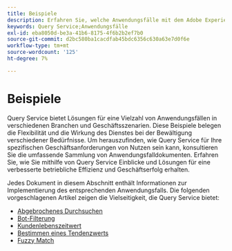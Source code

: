 ```yaml
---
title: Beispiele
description: Erfahren Sie, welche Anwendungsfälle mit dem Adobe Experience Platform Query Service unterstützt werden.
keywords: Query Service;Anwendungsfälle
exl-id: eba8050d-be3a-41b6-8175-4f6b2b2ef7b0
source-git-commit: d2bc580ba1cacdfab45bdc6356c630a63e7d0f6e
workflow-type: tm+mt
source-wordcount: '125'
ht-degree: 7%

---
```


# Beispiele

Query Service bietet Lösungen für eine Vielzahl von Anwendungsfällen in verschiedenen Branchen und Geschäftsszenarien. Diese Beispiele belegen die Flexibilität und die Wirkung des Dienstes bei der Bewältigung verschiedener Bedürfnisse. Um herauszufinden, wie Query Service für Ihre spezifischen Geschäftsanforderungen von Nutzen sein kann, konsultieren Sie die umfassende Sammlung von Anwendungsfalldokumenten. Erfahren Sie, wie Sie mithilfe von Query Service Einblicke und Lösungen für eine verbesserte betriebliche Effizienz und Geschäftserfolg erhalten.

Jedes Dokument in diesem Abschnitt enthält Informationen zur Implementierung des entsprechenden Anwendungsfalls. Die folgenden vorgeschlagenen Artikel zeigen die Vielseitigkeit, die Query Service bietet:

- [Abgebrochenes Durchsuchen](./abandoned-browse.md)
- [Bot-Filterung](./bot-filtering.md)
- [Kundenlebenszeitwert](./customer-lifetime-value.md)
- [Bestimmen eines Tendenzwerts](./propensity-score.md)
- [Fuzzy Match](./fuzzy-match.md)
